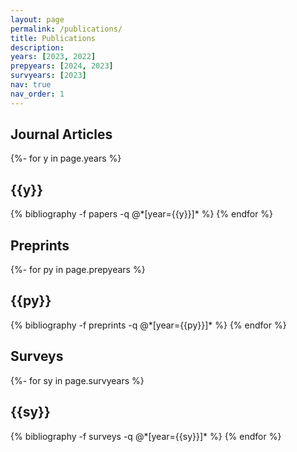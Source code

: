 ```yaml
---
layout: page
permalink: /publications/
title: Publications
description: 
years: [2023, 2022]
prepyears: [2024, 2023]
survyears: [2023]
nav: true
nav_order: 1
---
```

<!-- _pages/publications.md -->
<div class="publications">
  
<h2>Journal Articles</h2>
{%- for y in page.years %}
  <h2 class="year">{{y}}</h2>
  {% bibliography -f papers -q @*[year={{y}}]* %}
{% endfor %}



<h2>Preprints</h2>
{%- for py in page.prepyears %}
  <h2 class="year">{{py}}</h2>
  {% bibliography -f preprints -q @*[year={{py}}]* %}
{% endfor %}



<h2>Surveys</h2>
{%- for sy in page.survyears %}
  <h2 class="year">{{sy}}</h2>
  {% bibliography -f surveys -q @*[year={{sy}}]* %}
{% endfor %}

</div>
